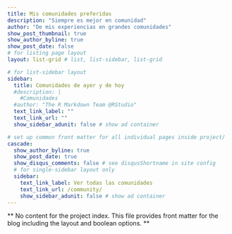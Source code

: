 ```yaml
---
title: Mis comunidades preferidas
description: "Siempre es mejor en comunidad"
author: "De mis experiencias en grandes comunidades"
show_post_thumbnail: true
show_author_byline: true
show_post_date: false
# for listing page layout
layout: list-grid # list, list-sidebar, list-grid

# for list-sidebar layout
sidebar: 
  title: Comunidades de ayer y de hoy
  #description: |
    #Comunidades 
  #author: "The R Markdown Team @RStudio"
  text_link_label: ""
  text_link_url: ""
  show_sidebar_adunit: false # show ad container

# set up common front matter for all individual pages inside project/
cascade:    
  show_author_byline: true
  show_post_date: true
  show_disqus_comments: false # see disqusShortname in site config
  # for single-sidebar layout only
  sidebar:
    text_link_label: Ver todas las comunidades
    text_link_url: /community/
    show_sidebar_adunit: false # show ad container
---
```


** No content for the project index. This file provides front matter for the blog including the layout and boolean options. **
